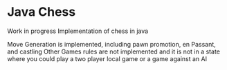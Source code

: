 # Java Chess
Work in progress Implementation of chess in java

Move Generation is implemented, including pawn promotion, en Passant, and castling
Other Games rules are not implemented and it is not in a state where you could play a two player local game or a game against an AI

